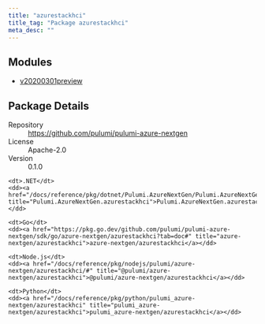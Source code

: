```yaml
---
title: "azurestackhci"
title_tag: "Package azurestackhci"
meta_desc: ""
---
```


<!-- WARNING: this file was generated by Pulumi Docs Generator. -->
<!-- Do not edit by hand unless you're certain you know what you are doing! -->



<h2 id="modules">Modules</h2>
<ul class="api">
    <li><a href="v20200301preview/" title="v20200301preview"><span class="symbol module"></span>v20200301preview</a></li>
</ul>

<h2 id="package-details">Package Details</h2>
<dl class="package-details">
	<dt>Repository</dt>
	<dd><a href="https://github.com/pulumi/pulumi-azure-nextgen">https://github.com/pulumi/pulumi-azure-nextgen</a></dd>
	<dt>License</dt>
	<dd>Apache-2.0</dd>
	<dt>Version</dt>
	<dd>0.1.0</dd>
</dl>



<dl class="tabular">

    <dt>.NET</dt>
    <dd><a href="/docs/reference/pkg/dotnet/Pulumi.AzureNextGen/Pulumi.AzureNextGen.azurestackhci.html" title="Pulumi.AzureNextGen.azurestackhci">Pulumi.AzureNextGen.azurestackhci</a></dd>

    <dt>Go</dt>
    <dd><a href="https://pkg.go.dev/github.com/pulumi/pulumi-azure-nextgen/sdk/go/azure-nextgen/azurestackhci?tab=doc#" title="azure-nextgen/azurestackhci">azure-nextgen/azurestackhci</a></dd>

    <dt>Node.js</dt>
    <dd><a href="/docs/reference/pkg/nodejs/pulumi/azure-nextgen/azurestackhci/#" title="@pulumi/azure-nextgen/azurestackhci">@pulumi/azure-nextgen/azurestackhci</a></dd>

    <dt>Python</dt>
    <dd><a href="/docs/reference/pkg/python/pulumi_azure-nextgen/azurestackhci" title="pulumi_azure-nextgen/azurestackhci">pulumi_azure-nextgen/azurestackhci</a></dd>

</dl>

